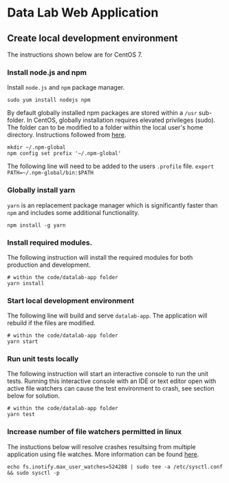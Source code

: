 # Data Lab Web Application

## Create local development environment 
The instructions shown below are for CentOS 7.

### Install node.js and npm
Install `node.js` and `npm` package manager.

`sudo yum install nodejs npm`

By default globally installed npm packages are stored within a `/usr` sub-folder. In 
CentOS, globally installation requires elevated privileges (sudo). The folder can to be
modified to a folder within the local user's home directory. Instructions followed from 
[here](https://docs.npmjs.com/getting-started/fixing-npm-permissions).

```
mkdir ~/.npm-global
npm config set prefix '~/.npm-global'
```
The following line will need to be added to the users `.profile` file.
`export PATH=~/.npm-global/bin:$PATH`

### Globally install yarn
`yarn` is an replacement package manager which is significantly faster than `npm` and
includes some additional functionality.

`npm install -g yarn`

### Install required modules.
The following instruction will install the required modules for both production and
development.

```
# within the code/datalab-app folder
yarn install
```

### Start local development environment
The following line will build and serve `datalab-app`. The application will rebuild if
the files are modified.

```
# within the code/datalab-app folder
yarn start
```

### Run unit tests locally
The following instruction will start an interactive console to run the unit tests. Running
this interactive console with an IDE or text editor open with active file watchers can
cause the test environment to crash, see section below for solution.

```
# within the code/datalab-app folder
yarn test
```
### Increase number of file watchers permitted in linux
The instuctions below will resolve crashes resultsing from multiple application using
file watches. More information can be found
[here](https://github.com/guard/listen/wiki/Increasing-the-amount-of-inotify-watchers).

`echo fs.inotify.max_user_watches=524288 | sudo tee -a /etc/sysctl.conf && sudo sysctl -p`
